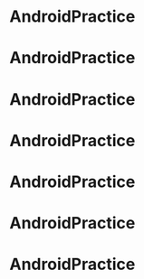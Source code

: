 # AndroidPractice
# AndroidPractice
# AndroidPractice
# AndroidPractice
# AndroidPractice
# AndroidPractice
# AndroidPractice
